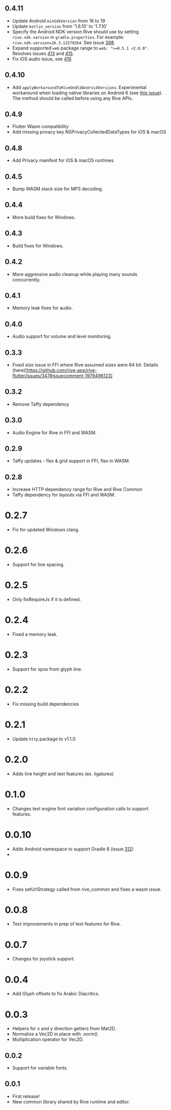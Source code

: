 ## 0.4.11

- Update Android `minSdkVersion` from 16 to 19
- Update `kotlin_version` from '1.6.10' to '1.7.10'
- Specify the Android NDK version Rive should use by setting `rive.ndk.version` in `gradle.properties`. For example: `rive.ndk.version=26.3.11579264`. See issue [398](https://github.com/rive-app/rive-flutter/issues/398).
- Expand supported `web` package range to `web: ">=0.5.1 <2.0.0"`. Resolves issues [413](https://github.com/rive-app/rive-flutter/issues/413) and [415](https://github.com/rive-app/rive-flutter/issues/415).
- Fix iOS audio issue, see [416](https://github.com/rive-app/rive-flutter/issues/416)

## 0.4.10

- Add `applyWorkaroundToRiveOnOldAndroidVersions`. Experimental workaround when loading native libraries on Android 6 (see [this issue](https://github.com/rive-app/rive-flutter/issues/403)). The method should be called before using any Rive APIs.

## 0.4.9

- Flutter Wasm compatibility
- Add missing privacy key NSPrivacyCollectedDataTypes for iOS & macOS

## 0.4.8

- Add Privacy manifest for iOS & macOS runtimes

## 0.4.5

- Bump WASM stack size for MP3 decoding.

## 0.4.4

- More build fixes for Windows.

## 0.4.3

- Build fixes for Windows.

## 0.4.2

- More aggressive audio cleanup while playing many sounds concurrently.

## 0.4.1

- Memory leak fixes for audio.

## 0.4.0

- Audio support for volume and level monitoring.

## 0.3.3

- Fixed size issue in FFI where Rive assumed sizes were 64 bit. Details (here)[https://github.com/rive-app/rive-flutter/issues/347#issuecomment-1979496123]

## 0.3.2

- Remove Taffy dependency

## 0.3.0

- Audio Engine for Rive in FFI and WASM.

## 0.2.9

- Taffy updates - flex & grid support in FFI, flex in WASM.

## 0.2.8

- Increase HTTP dependency range for Rive and Rive Common
- Taffy dependency for layouts via FFI and WASM.

# 0.2.7

- Fix for updated Windows clang.

# 0.2.6

- Support for line spacing.

# 0.2.5

- Only fixRequireJs if it is defined.

# 0.2.4

- Fixed a memory leak.

# 0.2.3

- Support for xpos from glyph line.

# 0.2.2

- Fix missing build dependencies

# 0.2.1

- Update `http` package to v1.1.0

# 0.2.0

- Adds line height and text features (ex. ligatures)

# 0.1.0

- Changes text engine font variation configuration calls to support features.

# 0.0.10

- Adds Android namespace to support Gradle 8 (issue [312](https://github.com/rive-app/rive-flutter/issues/312))
-

# 0.0.9

- Fixes setUrlStrategy called from rive_common and fixes a wasm issue.

# 0.0.8

- Text improvements in prep of text features for Rive.

# 0.0.7

- Changes for joystick support.

# 0.0.4

- Add Glyph offsets to fix Arabic Diacritics.

# 0.0.3

- Helpers for x and y direction getters from Mat2D.
- Normalize a Vec2D in place with .norm()
- Multiplication operator for Vec2D.

## 0.0.2

- Support for variable fonts.

## 0.0.1

- First release!
- New common library shared by Rive runtime and editor.
